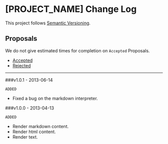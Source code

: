 # [PROJECT_NAME] Change Log

This project follows [Semantic Versioning](CONTRIBUTING.md).

## Proposals

We do not give estimated times for completion on `Accepted` Proposals.

- [Accepted](https://github.com/cartalyst/cart/labels/Accepted)
- [Rejected](https://github.com/cartalyst/cart/labels/Rejected)

---

###v1.0.1 - 2013-06-14

`ADDED`

- Fixed a bug on the markdown interpreter.

###v1.0.0 - 2013-04-13

`ADDED`

- Render markdown content.
- Render html content.
- Render text.
